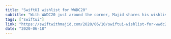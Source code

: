 ```yaml
---
title: "SwiftUI wishlist for WWDC20"
subtitle: "With WWDC20 just around the corner, Majid shares his wishlist of SwiftUI features and updates which he hopes Apple will announce next week. I would be surprised if Apple didn't announce at least a couple of these, particularly a SwiftUI version of CompositionalLayout and additional views such as SearchBar and TextView."
tags: ["swiftui"]
link: "https://swiftwithmajid.com/2020/06/10/swiftui-wishlist-for-wwdc20/"
date: "2020-06-18"
---
```

